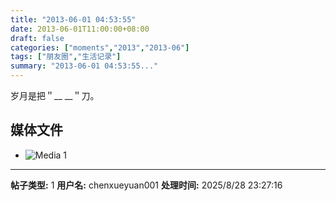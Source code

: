 ```yaml
---
title: "2013-06-01 04:53:55"
date: 2013-06-01T11:00:00+08:00
draft: false
categories: ["moments","2013","2013-06"]
tags: ["朋友圈","生活记录"]
summary: "2013-06-01 04:53:55..."
---
```


岁月是把＂__ __＂刀。

## 媒体文件

- ![Media 1](/Moments/photos/2013-06-01/201306010453550.jpg)

---

**帖子类型:** 1
**用户名:** chenxueyuan001
**处理时间:** 2025/8/28 23:27:16